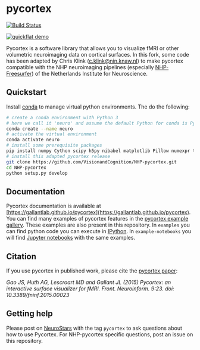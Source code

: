 pycortex
========
[![Build Status](https://travis-ci.org/gallantlab/pycortex.svg?branch=master)](https://travis-ci.org/gallantlab/pycortex)

[![quickflat demo](https://raw.github.com/jamesgao/pycortex/master/docs/wn_med.png)](https://gallantlab.github.io/pycortex)

Pycortex is a software library that allows you to visualize fMRI or other volumetric neuroimaging data on cortical surfaces. In this fork, some code has been adapted by Chris Klink (c.klink@nin.knaw.nl) to make pycortex compatible with the NHP neuroimaging pipelines (especially [NHP-Freesurfer](https://github.com/VisionandCognition/NHP-Freesurfer)) of the Netherlands Institute for Neuroscience.

Quickstart
----------
Install [conda](https://conda.io/projects/conda/en/latest/user-guide/install/index.html) to manage virtual python environments. The do the following:

```bash
# create a conda environment with Python 3
# here we call it 'neuro' and assume the default Python for conda is Python 3
conda create --name neuro  
# activate the virtual environment
conda activate neuro    
# install some prerequisite packages
pip install numpy Cython scipy h5py nibabel matplotlib Pillow numexpr tornado lxml networkx jupyter jupyterlab
# install this adapted pycortex release
git clone https://github.com/VisionandCognition/NHP-pycortex.git
cd NHP-pycortex
python setup.py develop
```

Documentation
-------------
Pycortex documentation is available at [https://gallantlab.github.io/pycortex](https://gallantlab.github.io/pycortex). You can find many examples of pycortex features in the [pycortex example gallery](https://gallantlab.github.io/pycortex/auto_examples/index.html). These examples are also present in this repository. In `examples` you can find python code you can execute in [IPython](http://www.ipython.org/). In `example-notebooks` you will find [Jupyter notebooks](https://jupyter.org/) with the same examples.



Citation
--------
If you use pycortex in published work, please cite the [pycortex paper](http://dx.doi.org/10.3389/fninf.2015.00023):

_Gao JS, Huth AG, Lescroart MD and Gallant JL (2015) Pycortex: an interactive surface visualizer for fMRI. Front. Neuroinform. 9:23. doi: 10.3389/fninf.2015.00023_

Getting help
-----------
Please post on [NeuroStars](https://neurostars.org/) with the tag `pycortex` to 
ask questions about how to use Pycortex. For NHP-pycortex specific questions, post an issue on this repository.
